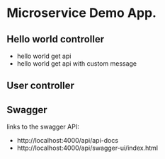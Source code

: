 # Microservice Demo App.
## Hello world controller
* hello world get api
* hello world get api with custom message
## User controller
## Swagger
links to the swagger API:
* http://localhost:4000/api/api-docs
* http://localhost:4000/api/swagger-ui/index.html
